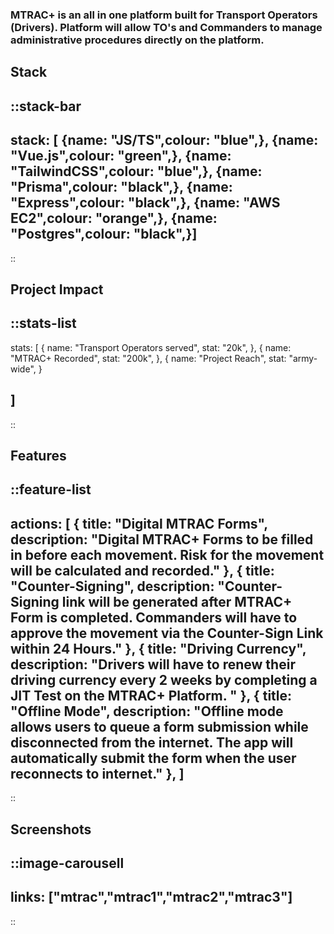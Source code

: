 
### MTRAC+ is an all in one platform built for Transport Operators (Drivers). Platform will allow TO's and Commanders to manage administrative procedures directly on the platform.

## Stack
::stack-bar
---
stack: [
    {name: "JS/TS",colour: "blue",},
    {name: "Vue.js",colour: "green",},
    {name: "TailwindCSS",colour: "blue",},
    {name: "Prisma",colour: "black",},
    {name: "Express",colour: "black",},
    {name: "AWS EC2",colour: "orange",},
    {name: "Postgres",colour: "black",}]
---
::


## Project Impact

::stats-list
---
stats: [
    {
        name: "Transport Operators served",
        stat: "20k",
    },
    {
        name: "MTRAC+ Recorded",
        stat: "200k",
    },
    {
        name: "Project Reach",
        stat: "army-wide",
    }

]
---
::
## Features
::feature-list
---
actions: [
  {
    title: "Digital MTRAC Forms",
    description: "Digital MTRAC+ Forms to be filled in before each movement. Risk for the movement will be calculated and recorded."
  },
  {
    title: "Counter-Signing",
    description: "Counter-Signing link will be generated after MTRAC+ Form is completed. Commanders will have to approve the movement via the Counter-Sign Link within 24 Hours."
  },
  {
    title: "Driving Currency",
    description: "Drivers will have to renew their driving currency every 2 weeks by completing a JIT Test on the MTRAC+ Platform. "
  },
  {
    title: "Offline Mode",
    description: "Offline mode allows users to queue a form submission while disconnected from the internet. The app will automatically submit the form when the user reconnects to internet."
  },
]
---
::
  <!-- {
    title: "Submit an expense",
    href: "#",
    iconForeground: "text-rose-700",
    iconBackground: "bg-rose-50",
    description: "tesdfasdasd"
  },
  {
    title: "Training",
    href: "#",
    iconForeground: "text-indigo-700",
    iconBackground: "bg-indigo-50",
    description: "tesdfasdasd"
  }, -->
  

## Screenshots

::image-carousell
---
links: ["mtrac","mtrac1","mtrac2","mtrac3"]
---
::

